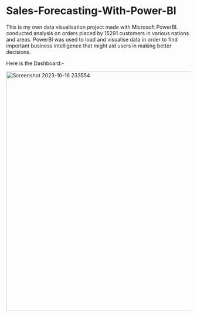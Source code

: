 # Sales-Forecasting-With-Power-BI

This is my own data visualisation project made with Microsoft PowerBI. conducted analysis on orders placed by 15291 customers in various nations and areas.
PowerBI was used to load and visualise data in order to find important business intelligence that might aid users in making better decisions.

Here is the Dashboard:-

<img width="654" alt="Screenshot 2023-10-16 233554" src="https://github.com/aniketubale1433/Sales-Forecasting-With-Power-BI/assets/122338093/81cd6dad-c8e9-494d-abc6-98f2d09fe9af">
